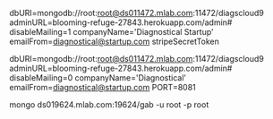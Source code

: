 dbURI=mongodb://root:root@ds011472.mlab.com:11472/diagscloud9
adminURL=blooming-refuge-27843.herokuapp.com/admin#
disableMailing=1
companyName='Diagnostical Startup'
emailFrom=diagnostical@startup.com
stripeSecretToken


dbURI=mongodb://root:root@ds011472.mlab.com:11472/diagscloud9
adminURL=blooming-refuge-27843.herokuapp.com/admin#
disableMailing=0
companyName='Diagnostical'
emailFrom=diagnostical@startup.com
PORT=8081


mongo ds019624.mlab.com:19624/gab -u root -p root